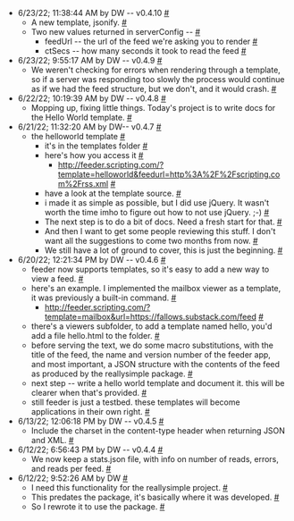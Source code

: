 * <a name="a0"></a>6/23/22; 11:38:44 AM by DW -- v0.4.10 <a href="#a0">#</a>
   * <a name="a1"></a>A new template, jsonify. <a href="#a1">#</a>
   * <a name="a2"></a>Two new values returned in serverConfig --  <a href="#a2">#</a>
      * <a name="a3"></a>feedUrl -- the url of the feed we're asking you to render <a href="#a3">#</a>
      * <a name="a4"></a>ctSecs -- how many seconds it took to read the feed <a href="#a4">#</a>
* <a name="a5"></a>6/23/22; 9:55:17 AM by DW -- v0.4.9 <a href="#a5">#</a>
   * <a name="a6"></a>We weren't checking for errors when rendering through a template, so if a server was responding too slowly the process would continue as if we had the feed structure, but we don't, and it would crash.  <a href="#a6">#</a>
* <a name="a7"></a>6/22/22; 10:19:39 AM by DW -- v0.4.8 <a href="#a7">#</a>
   * <a name="a8"></a>Mopping up, fixing little things. Today's project is to write docs for the Hello World template.  <a href="#a8">#</a>
* <a name="a9"></a>6/21/22; 11:32:20 AM by DW-- v0.4.7 <a href="#a9">#</a>
   * <a name="a10"></a>the helloworld template <a href="#a10">#</a>
      * <a name="a11"></a>it's in the templates folder <a href="#a11">#</a>
      * <a name="a12"></a>here's how you access it <a href="#a12">#</a>
         * <a name="a13"></a><a href="http://feeder.scripting.com/?template=helloworld&feedurl=http%3A%2F%2Fscripting.com%2Frss.xml">http://feeder.scripting.com/?template=helloworld&feedurl=http%3A%2F%2Fscripting.com%2Frss.xml</a> <a href="#a13">#</a>
      * <a name="a14"></a>have a look at the template source. <a href="#a14">#</a>
      * <a name="a15"></a>i made it as simple as possible, but I did use jQuery. It wasn't worth the time imho to figure out how to not use jQuery. ;-) <a href="#a15">#</a>
      * <a name="a16"></a>The next step is to do a bit of docs. Need a fresh start for that.  <a href="#a16">#</a>
      * <a name="a17"></a>And then I want to get some people reviewing this stuff. I don't want all the suggestions to come two months from now.  <a href="#a17">#</a>
      * <a name="a18"></a>We still have a lot of ground to cover, this is just the beginning. <a href="#a18">#</a>
* <a name="a19"></a>6/20/22; 12:21:34 PM by DW -- v0.4.6 <a href="#a19">#</a>
   * <a name="a20"></a>feeder now supports templates, so it's easy to add a new way to view a feed.  <a href="#a20">#</a>
   * <a name="a21"></a>here's an example. I implemented the mailbox viewer as a template, it was previously a built-in command. <a href="#a21">#</a>
      * <a name="a22"></a><a href="http://feeder.scripting.com/?template=mailbox&url=https://fallows.substack.com/feed">http://feeder.scripting.com/?template=mailbox&url=https://fallows.substack.com/feed</a> <a href="#a22">#</a>
   * <a name="a23"></a>there's a viewers subfolder, to add a template named hello, you'd add a file hello.html to the folder. <a href="#a23">#</a>
   * <a name="a24"></a>before serving the text, we do some macro substitutions, with the title of the feed, the name and version number of the feeder app, and most important, a JSON structure with the contents of the feed as produced by the reallysimple package.  <a href="#a24">#</a>
   * <a name="a25"></a>next step -- write a hello world template and document it. this will be clearer when that's provided. <a href="#a25">#</a>
   * <a name="a26"></a>still feeder is just a testbed. these templates will become applications in their own right.  <a href="#a26">#</a>
* <a name="a27"></a>6/13/22; 12:06:18 PM by DW -- v0.4.5 <a href="#a27">#</a>
   * <a name="a28"></a>Include the charset in the content-type header when returning JSON and XML.  <a href="#a28">#</a>
* <a name="a29"></a>6/12/22; 6:56:43 PM by DW -- v0.4.4 <a href="#a29">#</a>
   * <a name="a30"></a>We now keep a stats.json file, with info on number of reads, errors, and reads per feed. <a href="#a30">#</a>
* <a name="a31"></a>6/12/22; 9:52:26 AM by DW <a href="#a31">#</a>
   * <a name="a32"></a>I need this functionality for the reallysimple project.  <a href="#a32">#</a>
   * <a name="a33"></a>This predates the package, it's basically where it was developed. <a href="#a33">#</a>
   * <a name="a34"></a>So I rewrote it to use the package.  <a href="#a34">#</a>
